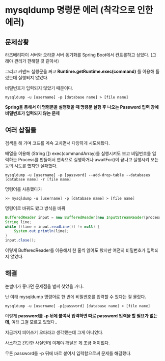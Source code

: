 # mysqldump 명령문 에러 (착각으로 인한 에러)

## 문제상황

라즈베리파이 서버와 오라클 서버 동기화를 Spring Boot에서 컨트롤하고 싶었다. (그래야 관리가 편해질 것 같아서)

그리고 커맨드 실행문을 짜고 **Runtime.getRuntime.exec(command)** 를 이용해 돌렸는데 실행되지 않았다.

비밀번호가 입력되지 않았기 때문이다.



```
mysqldump -u [username] -p [database name] > [file name]
```

**Spring을 통해서 이 명령문을 실행햇을 때 명령문 실행 후 나오는 Password 입력 창에 비밀번호가 입력되지 않는 문제**



## 여러 삽질들

검색을 해 가며 코드를 계속 고치면서 다양하게 시도해봤다.

배열을 이용해 (String []) exec(commandArray)를 실행시켜도 보고 비밀번호를 입력하는 Process를 만들어서 연속으로 실행하거나 awaitFor()이 끝나고 실행시켜 보는 등의 시도를 했지만 실패했다.

```
mysqldump -u [username] -p [password] --add-drop-table --databases [database name] -r [file name]
```

명령어를 사용했다가

```
>> mysqldump -u [username] -p [database name] > [file name]
```

명령어로 바꿔도 봤고 방식을 바꿔

```java
BufferedReader input = new BufferedReader(new InputStreamReader(process.getInputStream()));
String line;
while ((line = input.readLine()) != null) {
    System.out.println(line);
}
input.close();
```

이렇게 BufferedReader를 이용해서 한 줄씩 읽어도 봤지만 여전히 비밀번호가 입력되지 않았다.



## 해결

눈썰미가 좋다면 문제점을 벌써 찾았을 거다.

난 여태 mysqldump 명령어로 한 번에 비밀번호를 입력할 수 있다는 걸 몰랐다.

```
mysqldump -u [username] -p[password] [database name] > [file name]
```

이렇게 **password를 -p 뒤에 붙여서 입력하면 따로 password 입력을 할 필요가 없는데**, 여태 그걸 모르고 있었다..

지금까지 띄어쓰기 오타라고 생각했는데 그게 아니었다.

사소하고 간단한 사실인데 이제야 깨달은 게 조금 어이없다.

무튼 password를 -p 뒤에 바로 붙여서 입력함으로써 문제를 해결했다.